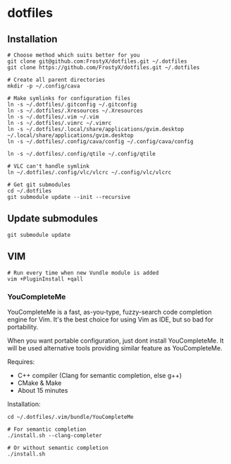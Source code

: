 # dotfiles
## Installation

	# Choose method which suits better for you
	git clone git@github.com:FrostyX/dotfiles.git ~/.dotfiles
	git clone https://github.com/FrostyX/dotfiles.git ~/.dotfiles

	# Create all parent directories
	mkdir -p ~/.config/cava

	# Make symlinks for configuration files
	ln -s ~/.dotfiles/.gitconfig ~/.gitconfig
	ln -s ~/.dotfiles/.Xresources ~/.Xresources
	ln -s ~/.dotfiles/.vim ~/.vim
	ln -s ~/.dotfiles/.vimrc ~/.vimrc
	ln -s ~/.dotfiles/.local/share/applications/gvim.desktop ~/.local/share/applications/gvim.desktop
	ln -s ~/.dotfiles/.config/cava/config ~/.config/cava/config

	ln -s ~/.dotfiles/.config/qtile ~/.config/qtile

	# VLC can't handle symlink
	ln ~/.dotfiles/.config/vlc/vlcrc ~/.config/vlc/vlcrc

	# Get git submodules
	cd ~/.dotfiles
	git submodule update --init --recursive

## Update submodules

	git submodule update

## VIM

	# Run every time when new Vundle module is added
	vim +PluginInstall +qall

### YouCompleteMe
YouCompleteMe is a fast, as-you-type, fuzzy-search code completion engine for Vim. It's the best choice for using Vim as IDE, but so bad for portability.

When you want portable configuration, just dont install YouCompleteMe. It will be used alternative tools providing similar feature as YouCompleteMe.

Requires:

- C++ compiler (Clang for semantic completion, else g++)
- CMake & Make
- About 15 minutes


Installation:

	cd ~/.dotfiles/.vim/bundle/YouCompleteMe

	# For semantic completion
	./install.sh --clang-completer

	# Or without semantic completion
	./install.sh
